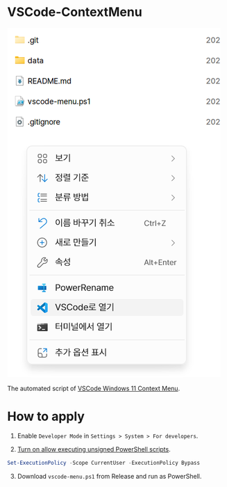 # VSCode-ContextMenu

![Context Menu](./doc/menu.png)

The automated script of [VSCode Windows 11 Context Menu](https://github.com/microsoft/vscode/issues/183297#issuecomment-1594350702).

# How to apply
1. Enable `Developer Mode` in `Settings > System > For developers`.

2. [Turn on allow executing unsigned PowerShell scripts](https://www.makeuseof.com/enable-script-execution-policy-windows-powershell/).
```powershell
Set-ExecutionPolicy -Scope CurrentUser -ExecutionPolicy Bypass
```

3. Download `vscode-menu.ps1` from Release and run as PowerShell.